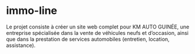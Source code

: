 # immo-line
Le projet consiste à créer un site web complet pour KM AUTO GUINÉE, une entreprise spécialisée dans la vente de véhicules neufs et d’occasion, ainsi que dans la prestation de services automobiles (entretien, location, assistance).
